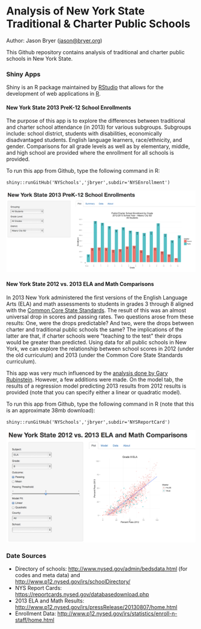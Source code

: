 Analysis of New York State Traditional & Charter Public Schools
========================================================

Author: Jason Bryer ([jason@bryer.org](mailto:jason@bryer.org))

This Github repository contains analysis of traditional and charter public schools in New York State.

### Shiny Apps

Shiny is an R package maintained by [RStudio](http://rstudio.com/shiny) that allows for the development of web applications in [R](http://www.r-project.org).

#### New York State 2013 PreK-12 School Enrollments

The purpose of this app is to explore the differences between traditional and charter school attendance (in 2013) for various subgroups. Subgroups include: school district, students with disabilities, economically disadvantaged students. English language learners, race/ethnicity, and gender. Comparisons for all grade levels as well as by elementary, middle, and high school are provided where the enrollment for all schools is provided.

To run this app from Github, type the following command in R:

```
shiny::runGitHub('NYSchools','jbryer',subdir='NYSEnrollment')
```

![Screen Shot of NYSCharters Shiny App](Figures/NYSChartersScreen.png)


#### New York State 2012 vs. 2013 ELA and Math Comparisons

In 2013 New York administered the first versions of the English Language Arts (ELA) and math assessments to students in grades 3 through 8 aligned with the [Common Core State Standards](http://www.corestandards.org/). The result of this was an almost universal drop in scores and passing rates. Two questions arose from these results: One, were the drops predictable? And two, were the drops between charter and traditional public schools the same? The implications of the latter are that, if charter schools were "teaching to the test" their drops would be greater than predicted. Using data for all public schools in New York, we can explore the relationship between school scores in 2012 (under the old curriculum) and 2013 (under the Common Core State Standards curriculum). 

This app was very much influenced by the [analysis done by Gary Rubinstein](http://garyrubinstein.teachforus.org/2013/08/09/driven-by-data/). However, a few additions were made. On the model tab, the results of a regression model predicting 2013 results from 2012 results is provided (note that you can specify either a linear or quadratic model).

To run this app from Github, type the following command in R (note that this is an approximate 38mb download):

```
shiny::runGitHub('NYSchools','jbryer',subdir='NYSReportCard')
```

![Screen Shot of NYSReportCard Shiny App](Figures/NYSReportCardScreen.png)

### Date Sources
* Directory of schools: http://www.nysed.gov/admin/bedsdata.html (for codes and meta data) and http://www.p12.nysed.gov/irs/schoolDirectory/
* NYS Report Cards: https://reportcards.nysed.gov/databasedownload.php
* 2013 ELA and Math Results: http://www.p12.nysed.gov/irs/pressRelease/20130807/home.html
* Enrollment Data: http://www.p12.nysed.gov/irs/statistics/enroll-n-staff/home.html

